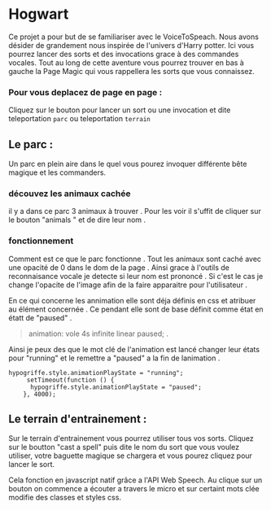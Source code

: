 # Hogwart 
Ce projet a pour but de se familiariser avec le VoiceToSpeach. 
Nous avons désider de grandement nous inspirée de l'univers d'Harry potter.
Ici vous pourrez lancer des sorts et des invocations grace à des commandes vocales.
Tout au long de cette aventure vous pourrez trouver en bas à gauche la Page Magic qui 
vous rappellera les sorts que vous connaissez.

### Pour vous deplacez de page en page : 
Cliquez sur le bouton pour lancer un sort ou une invocation et dite teleportation `parc` ou teleportation `terrain`

## Le parc : 
Un parc en plein aire dans le quel vous pourez invoquer différente bête magique et les commanders.

### découvez les animaux cachée 
il y a dans ce parc 3 animaux à trouver . Pour les voir il s'uffit de cliquer sur le bouton "animals " et de dire leur nom .

### fonctionnement 
Comment  est ce que le parc fonctionne . Tout les animaux sont caché avec une opacité de 0 dans le dom de la page . Ainsi grace à l'outils de reconnaisance vocale 
je detecte si leur nom est prononcé . Si c'est le cas je change l'opacite de l'image afin de la faire apparaitre pour l'utilisateur .

En ce qui concerne les annimation elle sont déja définis en css et atribuer au élément concernée . Ce pendant elle sont de base définit comme état en étatt de "paused" .

> animation: vole 4s infinite linear paused; .

Ainsi je peux  des que le mot clé de l'animation est lancé changer leur états pour "running" et le remettre a "paused" a la fin de lanimation . 

```
hypogriffe.style.animationPlayState = "running";
     setTimeout(function () {
      hypogriffe.style.animationPlayState = "paused";
    }, 4000);
  ``` 

   
        

## Le terrain d'entrainement : 
Sur le terrain d'entrainement vous pourrez utiliser tous vos sorts. Cliquez sur le boutton "cast a spell" puis dite le nom du sort que vous voulez utiliser, votre baguette magique se chargera et vous pourez cliquez pour lancer le sort. 

Cela fonction en javascript natif grâce a l'API Web Speech. Au clique sur un bouton on commence a écouter a travers le micro et sur certaint mots clée modifie des classes et styles css.

